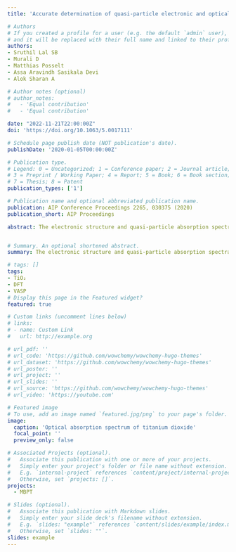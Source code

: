 ```yaml
---
title: 'Accurate determination of quasi-particle electronic and optical spectra of anatase titanium dioxide'

# Authors
# If you created a profile for a user (e.g. the default `admin` user), write the username (folder name) here
# and it will be replaced with their full name and linked to their profile.
authors:
- Sruthil Lal SB
- Murali D 
- Matthias Posselt 
- Assa Aravindh Sasikala Devi
- Alok Sharan A

# Author notes (optional)
# author_notes:
#   - 'Equal contribution'
#   - 'Equal contribution'

date: "2022-11-21T22:00:00Z"
doi: 'https://doi.org/10.1063/5.0017111'

# Schedule page publish date (NOT publication's date).
publishDate: '2020-01-05T00:00:00Z'

# Publication type.
# Legend: 0 = Uncategorized; 1 = Conference paper; 2 = Journal article;
# 3 = Preprint / Working Paper; 4 = Report; 5 = Book; 6 = Book section;
# 7 = Thesis; 8 = Patent
publication_types: ['1']

# Publication name and optional abbreviated publication name.
publication: AIP Conference Proceedings 2265, 030375 (2020)
publication_short: AIP Proceedings

abstract: The electronic structure and quasi-particle absorption spectra of anatase titanium dioxide has been calculated by employing state of the art density functional theory(DFT) and Many-Body Perturbation Theory methods(MBPT) within the framework of Hybrid Density Functional(HSE). GW methods are used in combination with Bethe-Salpeter Equation (BSE) to determine the Quasi Particle energy levels and the role of excitons in optical absorption spectra. Accurate optical and electronic band gap are determined from these methods. In addition to it an analysis of charge redistribution within the anatase unit cell is also presented within the PBE - DFT to analyze the orbital hybridization patterns and the character of chemical bonds.


# Summary. An optional shortened abstract.
summary: The electronic structure and quasi-particle absorption spectra of anatase titanium dioxide has been calculated by employing state of the art density functional theory(DFT) and Many-Body Perturbation Theory methods(MBPT) within the framework of Hybrid Density Functional(HSE).

# tags: []
tags:
- TiO₂
- DFT
- VASP
# Display this page in the Featured widget?
featured: true

# Custom links (uncomment lines below)
# links:
# - name: Custom Link
#   url: http://example.org

# url_pdf: ''
# url_code: 'https://github.com/wowchemy/wowchemy-hugo-themes'
# url_dataset: 'https://github.com/wowchemy/wowchemy-hugo-themes'
# url_poster: ''
# url_project: ''
# url_slides: ''
# url_source: 'https://github.com/wowchemy/wowchemy-hugo-themes'
# url_video: 'https://youtube.com'

# Featured image
# To use, add an image named `featured.jpg/png` to your page's folder.
image:
  caption: 'Optical absorption spectrum of titanium dioxide'
  focal_point: ''
  preview_only: false

# Associated Projects (optional).
#   Associate this publication with one or more of your projects.
#   Simply enter your project's folder or file name without extension.
#   E.g. `internal-project` references `content/project/internal-project/index.md`.
#   Otherwise, set `projects: []`.
projects:
  - MBPT

# Slides (optional).
#   Associate this publication with Markdown slides.
#   Simply enter your slide deck's filename without extension.
#   E.g. `slides: "example"` references `content/slides/example/index.md`.
#   Otherwise, set `slides: ""`.
slides: example
---
```


